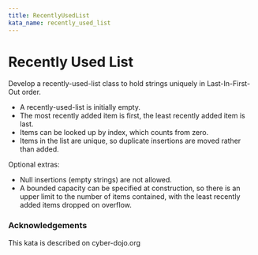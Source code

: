 ```yaml
---
title: RecentlyUsedList
kata_name: recently_used_list
---
```


# Recently Used List

Develop a recently-used-list class to hold strings uniquely in Last-In-First-Out order.

* A recently-used-list is initially empty.
* The most recently added item is first, the least recently added item is last.
* Items can be looked up by index, which counts from zero.
* Items in the list are unique, so duplicate insertions are moved rather than added.

Optional extras:

* Null insertions (empty strings) are not allowed.
* A bounded capacity can be specified at construction, so there is an upper limit to the number of items contained, with the least recently added items dropped on overflow.

### Acknowledgements
This kata is described on cyber-dojo.org

